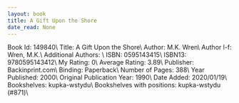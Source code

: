 ```yaml
---
layout: book
title: A Gift Upon the Shore
date_read: None
---
```


Book Id: 149840\ 
Title: A Gift Upon the Shore\ 
Author: M.K. Wren\ 
Author l-f: Wren, M.K.\ 
Additional Authors: \ 
ISBN: 0595143415\ 
ISBN13: 9780595143412\ 
My Rating: 0\ 
Average Rating: 3.89\ 
Publisher: Backinprint.com\ 
Binding: Paperback\ 
Number of Pages: 388\ 
Year Published: 2000\ 
Original Publication Year: 1990\ 
Date Added: 2020/01/19\ 
Bookshelves: kupka-wstydu\ 
Bookshelves with positions: kupka-wstydu (#871)\ 

